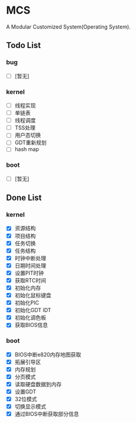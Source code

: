 # MCS
A Modular Customized System(Operating System).

## Todo List

### bug
* [ ] [暂无]

### kernel
* [ ] 线程实现
* [ ] 单链表
* [ ] 线程调度
* [ ] TSS处理
* [ ] 用户态切换
* [ ] GDT重新规划
* [ ] hash map

### boot
* [ ] [暂无]

## Done List

### kernel
* [x] 资源结构
* [x] 项目结构
* [x] 任务切换
* [x] 任务结构
* [x] 时钟中断处理
* [x] 日期时间处理
* [x] 设置PIT时钟
* [x] 获取RTC时间
* [x] 初始化内存
* [x] 初始化鼠标键盘
* [x] 初始化PIC
* [x] 初始化GDT IDT
* [x] 初始化调色板
* [x] 获取BIOS信息

### boot
* [x] BIOS中断e820内存地图获取
* [x] 拓展引导区
* [x] 内存规划
* [x] 分页模式
* [x] 读取硬盘数据到内存
* [x] 设置GDT
* [x] 32位模式
* [x] 切换显示模式
* [x] 通过BIOS中断获取部分信息
